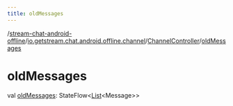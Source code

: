 ```yaml
---
title: oldMessages
---
```

/[stream-chat-android-offline](../../index.md)/[io.getstream.chat.android.offline.channel](../index.md)/[ChannelController](index.md)/[oldMessages](oldMessages.md)  
  
  
  
# oldMessages  
val [oldMessages](oldMessages.md): StateFlow&lt;[List](https://kotlinlang.org/api/latest/jvm/stdlib/kotlin.collections/-list/index.html)&lt;Message&gt;&gt;
